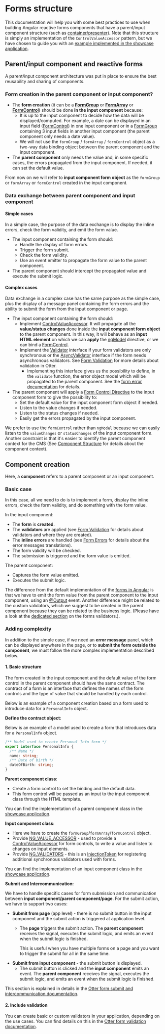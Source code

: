# Forms structure

This documentation will help you with some best practices to use when building Angular reactive forms components that have a parent/input component structure (such as [container/presenter](../components/CONTAINER_PRESENTER.md)).
Note that this structure is simply an implementation of the `ControlValueAccessor` pattern, but we have chosen to guide you with an [example implemented in the showcase application](https://github.com/AmadeusITGroup/otter/tree/main/apps/showcase/src/app/forms).

## Parent/input component and reactive forms
A parent/input component architecture was put in place to ensure the best reusability and sharing of components.

### Form creation in the parent component or input component?

* The __form creation__ (it can be a [__FormGroup__](https://angular.io/api/forms/FormGroup) or [__FormArray__](https://angular.io/api/forms/FormArray)
  or [__FormControl__](https://angular.io/api/forms/FormControl)) should be done __in the input component__ because:
   * It is up to the input component to decide how the data will be displayed/computed. For example, a date can be displayed in an input field
    ([FormControl](https://angular.io/api/forms/FormControl)) in one input component or in a [FormGroup](https://angular.io/api/forms/FormGroup) containing
    3 input fields in another input component (the parent component only needs a date value).
   * We will not use the `formGroup` / `formArray` / `formControl` object as a two-way data binding object between the parent component and the input component.
* The __parent component__ only needs the value and, in some specific cases, the errors propagated from the input component. If needed, it can set the default value.

From now on we will refer to __input component form object__ as the `formGroup` or `formArray` or `formControl` created in the input component.

### Data exchange between parent component and input component

#### Simple cases
In a simple case, the purpose of the data exchange is to display the inline errors, check the form validity, and emit the form value.
* The input component containing the form should:
  * Handle the display of form errors.
  * Trigger the form submit.
  * Check the form validity.
  * Use an event emitter to propagate the form value to the parent component.
* The parent component should intercept the propagated value and execute the submit logic.

#### Complex cases
Data exchange in a complex case has the same purpose as the simple case, plus the display of a message panel containing the form errors and the ability to submit the form from the input component or page.
* The input component containing the form should:
   * Implement [ControlValueAccessor](https://angular.io/api/forms/ControlValueAccessor). It will propagate all the __value/status changes__ done inside the __input component form object__ to the parent component.
     In this way, it will behave as an __input HTML element__ on which we can __apply__ the [ngModel](https://angular.io/api/forms/NgModel) directive, or we can bind a [FormControl](https://angular.io/api/forms/FormControl#description).
   * Implement the [Validator](https://angular.io/api/forms/Validator) interface if your form validators are only synchronous or the [AsyncValidator](https://angular.io/api/forms/AsyncValidator) interface if the form needs asynchronous validators.
     See [Form Validation](./FORM_VALIDATION.md) for more details about validation in Otter.
      * Implementing this interface gives us the possibility to define, in the `validate` function, the error object model which will be propagated to the parent component. See the [form error documentation](./FORM_ERRORS.md) for details.
* The parent component will apply a [Form Control Directive](https://angular.io/api/forms/FormControlDirective) to the input component form to give the possibility to:
   * Set the default value for the input component form object if needed.
   * Listen to the value changes if needed.
   * Listen to the status changes if needed.
   * Easily get the errors propagated by the input component.

We prefer to use the `formControl` rather than `ngModel` because we can easily listen to the `valueChanges` or `statusChanges` of the input component form.
Another constraint is that it's easier to identify the parent component context for the CMS (See [Component Structure](../components/COMPONENT_REPLACEMENT.md) for details about the component context).

## Component creation
Here, a __component__ refers to a parent component or an input component.

### Basic case
In this case, all we need to do is to implement a form, display the inline errors, check the form validity, and do something with the form value.

In the input component:
* The __form__ is __created__.
* The __validators__ are applied (see [Form Validation](./FORM_VALIDATION.md) for details about validators and where they are created).
* The __inline errors__ are handled (see [Form Errors](./FORM_ERRORS.md) for details about the error messages translations).
* The form validity will be checked.
* The submission is triggered and the form value is emitted.

The parent component:
* Captures the form value emitted.
* Executes the submit logic.

The difference from the default implementation of the [forms in Angular](https://angular.io/guide/reactive-forms) is that we have to emit the form value from the parent component to the input component,
using an [@Output](https://angular.io/api/core/Output) event.
Another difference might be related to the custom validators, which we suggest to be created in the parent component because they can be related to the business logic.
(Please have a look at the [dedicated section](./FORM_VALIDATION.md) on the forms validators.).

### Adding complexity
In addition to the simple case, if we need an __error message__ panel, which can be displayed anywhere in the page,
or to __submit the form outside the component__, we must follow the more complex implementation described below.

#### 1. Basic structure
The form created in the input component and the default value of the form control in the parent component should have the same contract. The contract of a form is an interface that defines
the names of the form controls and the type of value that should be handled by each control.

Below is an example of a component creation based on a form used to introduce data for a `PersonalInfo` object.

__Define the contract object:__

Below is an example of a model used to create a form that introduces data for a `PersonalInfo` object.
```typescript
/** Model used to create Personal Info form */
export interface PersonalInfo {
  /** Name */
  name: string;
  /** Date of birth */
  dateOfBirth: string;
}
```

__Parent component class:__
* Create a form control to set the binding and the default data.
* This form control will be passed as an input to the input component class through the HTML template.

You can find the implementation of a parent component class in the [showcase application](https://github.com/AmadeusITGroup/otter/tree/main/apps/showcase/src/components/showcase/forms/forms-pres.component.ts).

__Input component class:__
   * Here we have to create the `formGroup`/`formArray`/`formControl` object.
   * Provide [NG_VALUE_ACCESSOR](https://angular.io/api/forms/NG_VALUE_ACCESSOR) - used to provide a [ControlValueAccessor](https://angular.io/api/forms/DefaultValueAccessor) for form controls, to write a value and listen to changes on input elements.
   * Provide [NG_VALIDATORS](https://angular.io/api/forms/NG_VALIDATORS) - this is an [InjectionToken](https://angular.io/api/core/InjectionToken) for registering additional synchronous validators used with forms.

You can find the implementation of an input component class in the [showcase application](https://github.com/AmadeusITGroup/otter/tree/main/apps/showcase/src/components/utilities/forms-personal-info/forms-personal-info-pres.component.ts).

__Submit and Intercommunication:__

We have to handle specific cases for form submission and communication between __input component/parent component/page__.
For the submit action, we have to support two cases:
* __Submit from page__ (app level) - there is no submit button in the input component and the submit action is triggered at application level.
  * The __page__ triggers the submit action. The __parent component__ receives the signal, executes the submit logic, and emits an event when the submit logic is finished.

    This is useful when you have multiple forms on a page and you want to trigger the submit for all in the same time.
* __Submit from input component__ - the submit button is displayed.
  * The submit button is clicked and the __input component__ emits an event. The __parent component__ receives the signal, executes the submit logic, and emits an event when the submit logic is finished.

This section is explained in details in the [Otter form submit and intercommunication documentation](./FORM_SUBMIT_AND_INTERCOMMUNICATION.md).

#### 2. Include validation
You can create basic or custom validators in your application, depending on the use cases.
You can find details on this in the [Otter form validation documentation](./FORM_VALIDATION.md).
